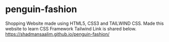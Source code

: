 # penguin-fashion
Shopping Website made using HTML5, CSS3 and TAILWIND CSS. Made this website to learn CSS Framework Tailwind Link is shared below.
https://shadmansaalim.github.io/penguin-fashion/
